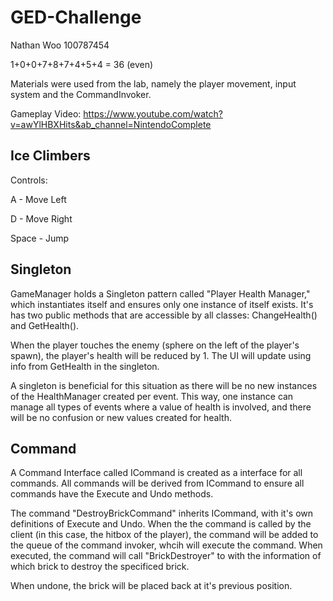 # GED-Challenge

Nathan Woo 100787454

1+0+0+7+8+7+4+5+4 = 36 (even)


Materials were used from the lab, namely the player movement, input system and the CommandInvoker.



Gameplay Video:
https://www.youtube.com/watch?v=awYlHBXHits&ab_channel=NintendoComplete

## Ice Climbers

Controls:

A - Move Left

D - Move Right

Space - Jump


## Singleton

GameManager holds a Singleton pattern called "Player Health Manager," which instantiates itself and ensures only one instance of itself exists. It's has two public methods that are accessible by all classes: ChangeHealth() and GetHealth().


When the player touches the enemy (sphere on the left of the player's spawn), the player's health will be reduced by 1. The UI will update using info from GetHealth in the singleton.


A singleton is beneficial for  this situation as there will be no new instances of the HealthManager created per event. This way, one instance can manage all types of events where a value of health is involved, and there will be no confusion or new values created for health.



## Command

A Command Interface called ICommand is created as a interface for all commands. All commands will be derived from ICommand to ensure all commands have the Execute and Undo methods.

The command "DestroyBrickCommand" inherits ICommand, with it's own definitions of Execute and Undo. When the the command is called by the client (in this case, the hitbox of the player), the command will be added to the queue of the command invoker, whcih will execute the command. When executed, the command will call "BrickDestroyer" to with the information of which brick to destroy the specificed brick.

When undone, the brick will be placed back at it's previous position.